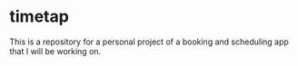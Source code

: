 # timetap
This is a repository for a personal project of a booking and scheduling app that I will be working on.
